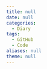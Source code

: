 ```yaml
---
title: null
date: null
categories:
  - Diary
tags:
  - GitHub
  - Code
aliases: null
theme: null
---
```


<!--more-->



